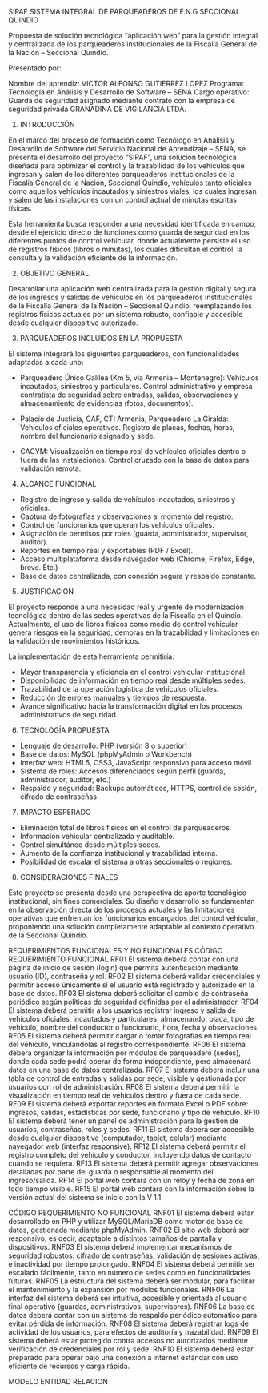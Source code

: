 SIPAF
SISTEMA INTEGRAL DE PARQUEADEROS DE F.N.G           SECCIONAL QUINDIO


Propuesta de solución tecnológica “aplicación web” para la gestión integral y centralizada de los parqueaderos institucionales de la Fiscalía General de la Nación – Seccional Quindío.


Presentado por:

Nombre del aprendiz: VICTOR ALFONSO GUTIERREZ LOPEZ
Programa: Tecnología en Análisis y Desarrollo de Software – SENA
Cargo operativo: Guarda de seguridad asignado mediante contrato con la empresa de seguridad privada GRANADINA DE VIGILANCIA LTDA.


1. INTRODUCCIÓN

En el marco del proceso de formación como Tecnólogo en Análisis y Desarrollo de Software del Servicio Nacional de Aprendizaje – SENA, se presenta el desarrollo del proyecto “SIPAF”, una solución tecnológica diseñada para optimizar el control y la trazabilidad de los vehículos que ingresan y salen de los diferentes parqueaderos institucionales de la Fiscalía General de la Nación, Seccional Quindío, vehículos tanto oficiales como aquellos vehículos incautados y siniestros viales, los cuales ingresan y salen de las instalaciones con un control actual de minutas escritas físicas.

Esta herramienta busca responder a una necesidad identificada en campo, desde el ejercicio directo de funciones como guarda de seguridad en los diferentes puntos de control vehicular, donde actualmente persiste el uso de registros físicos (libros o minutas), los cuales dificultan el control, la consulta y la validación eficiente de la información.

2. OBJETIVO GENERAL

Desarrollar una aplicación web centralizada para la gestión digital y segura de los ingresos y salidas de vehículos en los parqueaderos institucionales de la Fiscalía General de la Nación – Seccional Quindío, reemplazando los registros físicos actuales por un sistema robusto, confiable y accesible desde cualquier dispositivo autorizado.


3. PARQUEADEROS INCLUIDOS EN LA PROPUESTA

El sistema integrará los siguientes parqueaderos, con funcionalidades adaptadas a cada uno:

- Parqueadero Único Galilea (Km 5, vía Armenia – Montenegro): Vehículos incautados, siniestros y particulares. Control administrativo y empresa contratista de seguridad sobre entradas, salidas, observaciones y almacenamiento de evidencias (fotos, documentos).

- Palacio de Justicia, CAF, CTI Armenia, Parqueadero  La Giralda: Vehículos oficiales operativos. Registro de placas, fechas, horas, nombre del funcionario asignado y sede.

- CACYM: Visualización en tiempo real de vehículos oficiales dentro o fuera de las instalaciones. Control cruzado con la base de datos para validación remota.


4. ALCANCE FUNCIONAL

- Registro de ingreso y salida de vehículos incautados, siniestros y oficiales.
- Captura de fotografías y observaciones al momento del registro.
- Control de funcionarios que operan los vehículos oficiales.
- Asignación de permisos por roles (guarda, administrador, supervisor, auditor).
- Reportes en tiempo real y exportables (PDF / Excel).
- Acceso multiplataforma desde navegador web (Chrome, Firefox, Edge, breve. Etc.) 
- Base de datos centralizada, con conexión segura y respaldo constante.

5. JUSTIFICACIÓN

El proyecto responde a una necesidad real y urgente de modernización tecnológica dentro de las sedes operativas de la Fiscalía en el Quindío. Actualmente, el uso de libros físicos como medio de control vehicular genera riesgos en la seguridad, demoras en la trazabilidad y limitaciones en la validación de movimientos históricos.

La implementación de esta herramienta permitiría:

- Mayor transparencia y eficiencia en el control vehicular institucional.
- Disponibilidad de información en tiempo real desde múltiples sedes.
- Trazabilidad de la operación logística de vehículos oficiales.
- Reducción de errores manuales y tiempos de respuesta.
- Avance significativo hacia la transformación digital en los procesos administrativos de seguridad.

6. TECNOLOGÍA PROPUESTA

- Lenguaje de desarrollo: PHP (versión 8 o superior)
- Base de datos: MySQL (phpMyAdmin o Workbench)
- Interfaz web: HTML5, CSS3, JavaScript responsivo para acceso móvil
- Sistema de roles: Accesos diferenciados según perfil (guarda, administrador, auditor, etc.)
- Respaldo y seguridad: Backups automáticos, HTTPS, control de sesión, cifrado de contraseñas

7. IMPACTO ESPERADO

- Eliminación total de libros físicos en el control de parqueaderos.
- Información vehicular centralizada y auditable.
- Control simultáneo desde múltiples sedes.
- Aumento de la confianza institucional y trazabilidad interna.
- Posibilidad de escalar el sistema a otras seccionales o regiones.

8. CONSIDERACIONES FINALES

Este proyecto se presenta desde una perspectiva de aporte tecnológico institucional, sin fines comerciales. Su diseño y desarrollo se fundamentan en la observación directa de los procesos actuales y las limitaciones operativas que enfrentan los funcionarios encargados del control vehicular, proponiendo una solución completamente adaptable al contexto operativo de la Seccional Quindío.


REQUERIMIENTOS FUNCIONALES Y NO FUNCIONALES 
CÓDIGO	REQUERIMIENTO FUNCIONAL
RF01	El sistema deberá contar con una página de inicio de sesión (login) que permita autenticación mediante usuario (ID), contraseña y rol.
RF02	El sistema deberá validar credenciales y permitir acceso únicamente si el usuario está registrado y autorizado en la base de datos.
RF03	El sistema deberá solicitar el cambio de contraseña periódico según políticas de seguridad definidas por el administrador.
RF04	El sistema deberá permitir a los usuarios registrar ingreso y salida de vehículos oficiales, incautados y particulares, almacenando: placa, tipo de vehículo, nombre del conductor o funcionario, hora, fecha y observaciones.
RF05	El sistema deberá permitir cargar o tomar fotografías en tiempo real del vehículo, vinculándolas al registro correspondiente.
RF06	El sistema deberá organizar la información por módulos de parqueadero (sedes), donde cada sede podrá operar de forma independiente, pero almacenará datos en una base de datos centralizada.
RF07	El sistema deberá incluir una tabla de control de entradas y salidas por sede, visible y gestionada por usuarios con rol de administración.
RF08	El sistema deberá permitir la visualización en tiempo real de vehículos dentro y fuera de cada sede.
RF09	El sistema deberá exportar reportes en formato Excel o PDF sobre: ingresos, salidas, estadísticas por sede, funcionario y tipo de vehículo.
RF10	El sistema deberá tener un panel de administración para la gestión de usuarios, contraseñas, roles y sedes.
RF11	El sistema deberá ser accesible desde cualquier dispositivo (computador, tablet, celular) mediante navegador web (interfaz responsive).
RF12	El sistema deberá permitir el registro completo del vehículo y conductor, incluyendo datos de contacto cuando se requiera.
RF13	El sistema deberá permitir agregar observaciones detalladas por parte del guarda o responsable al momento del ingreso/salida.
RF14	El portal web contara con un reloy y fecha de zona en todo tiempo visible.
RF15	El portal web contara con la información sobre la versión actual del sistema se inicio con la V 1.1

CÓDIGO
	REQUERIMIENTO NO FUNCIONAL
RNF01	El sistema deberá estar desarrollado en PHP y utilizar MySQL/MariaDB como motor de base de datos, gestionada mediante phpMyAdmin.
RNF02	El sitio web deberá ser responsivo, es decir, adaptable a distintos tamaños de pantalla y dispositivos.
RNF03	El sistema deberá implementar mecanismos de seguridad robustos: cifrado de contraseñas, validación de sesiones activas, e inactividad por tiempo prolongado.
RNF04	El sistema deberá permitir ser escalado fácilmente, tanto en número de sedes como en funcionalidades futuras.
RNF05	La estructura del sistema deberá ser modular, para facilitar el mantenimiento y la expansión por módulos funcionales.
RNF06	La interfaz del sistema deberá ser intuitiva, accesible y orientada al usuario final operativo (guardas, administrativos, supervisores).
RNF06	La base de datos deberá contar con un sistema de respaldo periódico automático para evitar pérdida de información.
RNF08	El sistema deberá registrar logs de actividad de los usuarios, para efectos de auditoría y trazabilidad.
RNF09	El sistema deberá estar protegido contra accesos no autorizados mediante verificación de credenciales por rol y sede.
RNF10	El sistema deberá estar preparado para operar bajo una conexión a internet estándar con uso eficiente de recursos y carga rápida.


MODELO ENTIDAD RELACION 



